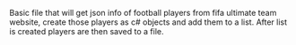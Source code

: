 ﻿Basic file that will get json info of football players from fifa ultimate team website, create those players as c# objects and add them to a list.
After list is created players are then saved to a file.